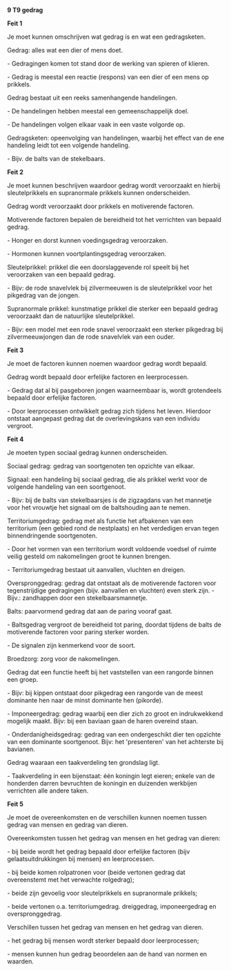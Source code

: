 ﻿**9 T9 gedrag**

**Feit 1**

Je moet kunnen omschrijven wat gedrag is en wat een gedragsketen.

Gedrag: alles wat een dier of mens doet.

\-	Gedragingen komen tot stand door de werking van spieren of klieren.

\-	Gedrag is meestal een reactie (respons) van een dier of een mens op prikkels.

Gedrag bestaat uit een reeks samenhangende handelingen.

\-	De handelingen hebben meestal een gemeenschappelijk doel.

\-	De handelingen volgen elkaar vaak in een vaste volgorde op.

Gedragsketen: opeenvolging van handelingen, waarbij het effect van de ene handeling leidt tot een volgende handeling.

\-	Bijv. de balts van de stekelbaars.

**Feit 2**

Je moet kunnen beschrijven waardoor gedrag wordt veroorzaakt en hierbij sleutelprikkels en supranormale prikkels kunnen onderscheiden.

Gedrag wordt veroorzaakt door prikkels en motiverende factoren.

Motiverende factoren bepalen de bereidheid tot het verrichten van bepaald gedrag.

\-	Honger en dorst kunnen voedingsgedrag veroorzaken.

\-	Hormonen kunnen voortplantingsgedrag veroorzaken.

Sleutelprikkel: prikkel die een doorslaggevende rol speelt bij het veroorzaken van een bepaald gedrag.

\-	Bijv: de rode snavelvlek bij zilvermeeuwen is de sleutelprikkel voor het pikgedrag van de jongen.

Supranormale prikkel: kunstmatige prikkel die sterker een bepaald gedrag veroorzaakt dan de natuurlijke sleutelprikkel.

\-	Bijv: een model met een rode snavel veroorzaakt een sterker pikgedrag bij zilvermeeuwjongen dan de rode snavelvlek van een ouder.

**Feit 3**

Je moet de factoren kunnen noemen waardoor gedrag wordt bepaald.

Gedrag wordt bepaald door erfelijke factoren en leerprocessen.

\-	Gedrag dat al bij pasgeboren jongen waarneembaar is, wordt grotendeels bepaald door erfelijke factoren.

\-	Door leerprocessen ontwikkelt gedrag zich tijdens het leven. Hierdoor ontstaat aangepast gedrag dat de overlevingskans van een individu vergroot.

**Feit 4**

Je moeten typen sociaal gedrag kunnen onderscheiden.

Sociaal gedrag: gedrag van soortgenoten ten opzichte van elkaar.

Signaal: een handeling bij sociaal gedrag, die als prikkel werkt voor de volgende handeling van een soortgenoot.

\-	Bijv: bij de balts van stekelbaarsjes is de zigzagdans van het mannetje voor het vrouwtje het signaal om de baltshouding aan te nemen.

Territoriumgedrag: gedrag met als functie het afbakenen van een territorium (een gebied rond de nestplaats) en het verdedigen ervan tegen binnendringende soortgenoten.

\-	Door het vormen van een territorium wordt voldoende voedsel of ruimte veilig gesteld om nakomelingen groot te kunnen brengen.

\-	Territoriumgedrag bestaat uit aanvallen, vluchten en dreigen.

Overspronggedrag: gedrag dat ontstaat als de motiverende factoren voor tegenstrijdige gedragingen (bijv. aanvallen en vluchten) even sterk zijn. - Bijv.: zandhappen door een stekelbaarsmannetje.

Balts: paarvormend gedrag dat aan de paring vooraf gaat.

\-	Baltsgedrag vergroot de bereidheid tot paring, doordat tijdens de balts de motiverende factoren voor paring sterker worden.

\-	De signalen zijn kenmerkend voor de soort.

Broedzorg: zorg voor de nakomelingen.

Gedrag dat een functie heeft bij het vaststellen van een rangorde binnen een groep.

\-	Bijv: bij kippen ontstaat door pikgedrag een rangorde van de meest dominante hen naar de minst dominante hen (pikorde).

\-	Imponeergedrag: gedrag waarbij een dier zich zo groot en indrukwekkend mogelijk maakt. Bijv: bij een baviaan gaan de haren overeind staan.

\-	Onderdanigheidsgedrag: gedrag van een ondergeschikt dier ten opzichte van een dominante soortgenoot. Bijv: het 'presenteren' van het achterste bij bavianen.

Gedrag waaraan een taakverdeling ten grondslag ligt.

\-	Taakverdeling in een bijenstaat: één koningin legt eieren; enkele van de honderden darren bevruchten de koningin en duizenden werkbijen verrichten alle andere taken.

**Feit 5**

Je moet de overeenkomsten en de verschillen kunnen noemen tussen gedrag van mensen en gedrag van dieren.

Overeenkomsten tussen het gedrag van mensen en het gedrag van dieren:

\-	bij beide wordt het gedrag bepaald door erfelijke factoren (bijv gelaatsuitdrukkingen bij mensen) en leerprocessen.

\-	bij beide komen rolpatronen voor (beide vertonen gedrag dat overeenstemt met het verwachte rolgedrag);

\-	beide zijn gevoelig voor sleutelprikkels en supranormale prikkels;

\-	beide vertonen o.a. territoriumgedrag. dreiggedrag, imponeergedrag en overspronggedrag.

Verschillen tussen het gedrag van mensen en het gedrag van dieren.

\-	het gedrag bij mensen wordt sterker bepaald door leerprocessen;

\-	mensen kunnen hun gedrag beoordelen aan de hand van normen en waarden.

